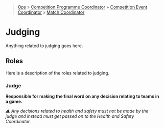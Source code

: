 > [Ops](https://bitbucket.org/srobo/ops-manual/wiki/Home) » [Competition Programme Coordinator](https://bitbucket.org/rspanton/sr-comp-programme/wiki/Home) » [Competition Event Coordinator](https://bitbucket.org/rspanton/sr-event-coord/wiki/Home) » [Match Coordinator](https://github.com/thomasleese/sr-match-coordinator/wiki)

# Judging

Anything related to judging goes here.

## Roles

Here is a description of the roles related to judging.

### Judge

**Responsible for making the final word on any decision relating to teams in a game.**

*⚠️ Any decisions related to health and safety must not be made by the judge and instead must get passed on to the Health and Safety Coordinator.*